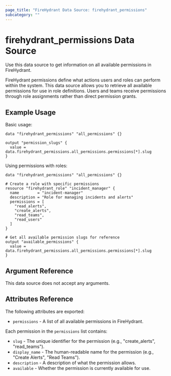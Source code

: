 ```yaml
---
page_title: "FireHydrant Data Source: firehydrant_permissions"
subcategory: ""
---
```


# firehydrant_permissions Data Source

Use this data source to get information on all available permissions in FireHydrant.

FireHydrant permissions define what actions users and roles can perform within the system. This data source allows you to retrieve all available permissions for use in role definitions. Users and teams receive permissions through role assignments rather than direct permission grants.

## Example Usage

Basic usage:
```hcl
data "firehydrant_permissions" "all_permissions" {}

output "permission_slugs" {
  value = data.firehydrant_permissions.all_permissions.permissions[*].slug
}
```

Using permissions with roles:
```hcl
data "firehydrant_permissions" "all_permissions" {}

# Create a role with specific permissions
resource "firehydrant_role" "incident_manager" {
  name        = "incident-manager"
  description = "Role for managing incidents and alerts"
  permissions = [
    "read_alerts",
    "create_alerts",
    "read_teams",
    "read_users"
  ]
}

# Get all available permission slugs for reference
output "available_permissions" {
  value = data.firehydrant_permissions.all_permissions.permissions[*].slug
}
```

## Argument Reference

This data source does not accept any arguments.

## Attributes Reference

The following attributes are exported:

* `permissions` - A list of all available permissions in FireHydrant.

Each permission in the `permissions` list contains:

* `slug` - The unique identifier for the permission (e.g., "create_alerts", "read_teams").
* `display_name` - The human-readable name for the permission (e.g., "Create Alerts", "Read Teams").
* `description` - A description of what the permission allows.
* `available` - Whether the permission is currently available for use.
